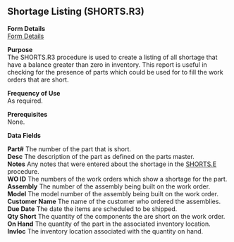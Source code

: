 ##  Shortage Listing (SHORTS.R3)

<PageHeader />

**Form Details**  
[ Form Details ](SHORTS-R3-1/README.md)   

**Purpose**  
The SHORTS.R3 procedure is used to create a listing of all shortage that have
a balance greater than zero in inventory. This report is useful in checking
for the presence of parts which could be used for to fill the work orders that
are short.

**Frequency of Use**  
As required.

**Prerequisites**  
None.

**Data Fields**

**Part#** The number of the part that is short.  
**Desc** The description of the part as defined on the parts master.  
**Notes** Any notes that were entered about the shortage in the [ SHORTS.E ](../../../../rover/AP-OVERVIEW/AP-ENTRY/AP-E/AP-E-1/CURRENCY-CONTROL/SO-E/SO-E-2/INV-Q/INV-Q-1/SHORTS-E) procedure.   
**WO ID** The numbers of the work orders which show a shortage for the part.  
**Assembly** The number of the assembly being built on the work order.  
**Model** The model number of the assembly being built on the work order.  
**Customer Name** The name of the customer who ordered the assemblies.  
**Due Date** The date the items are scheduled to be shipped.  
**Qty Short** The quantity of the components the are short on the work order.  
**On Hand** The quantity of the part in the associated inventory location.  
**Invloc** The inventory location associated with the quantity on hand.  
  
<badge text= "Version 8.10.57" vertical="middle" />

<PageFooter />